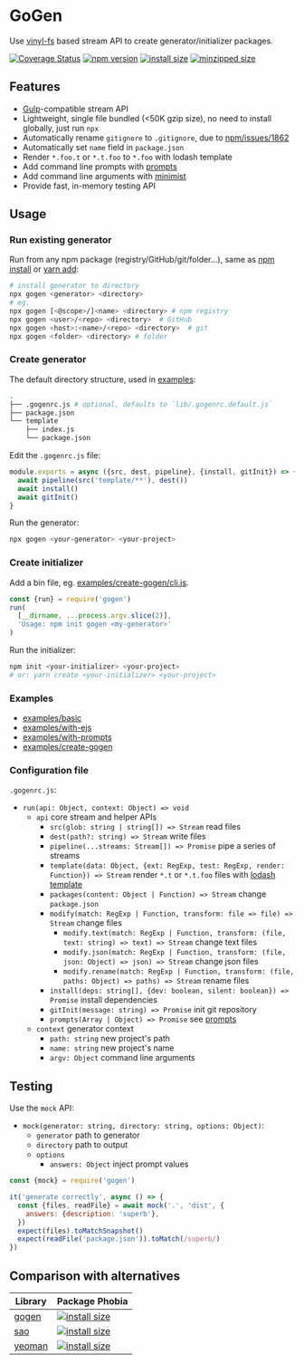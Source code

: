 # GoGen

Use [vinyl-fs](https://github.com/gulpjs/vinyl-fs) based stream API to create generator/initializer packages.

[![Coverage Status](https://coveralls.io/repos/github/ambar/gogen/badge.svg?branch=master)](https://coveralls.io/github/ambar/gogen?branch=master)
[![npm version](https://badgen.net/npm/v/gogen)](https://www.npmjs.com/package/gogen)
[![install size](https://badgen.net/packagephobia/install/gogen)](https://packagephobia.now.sh/result?p=gogen)
[![minzipped size](https://badgen.net/bundlephobia/minzip/gogen)](https://bundlephobia.com/result?p=gogen)

## Features

- [Gulp](https://github.com/gulpjs/gulp)-compatible stream API
- Lightweight, single file bundled (<50K gzip size), no need to install globally, just run `npx`
- Automatically rename `gitignore` to `.gitignore`, due to [npm/issues/1862](https://github.com/npm/npm/issues/1862)
- Automatically set `name` field in `package.json`
- Render `*.foo.t` or `*.t.foo` to `*.foo` with lodash template
- Add command line prompts with [prompts](https://github.com/terkelg/prompts#-usage)
- Add command line arguments with [minimist](https://github.com/substack/minimist)
- Provide fast, in-memory testing API

## Usage

### Run existing generator

Run from any npm package (registry/GitHub/git/folder...), same as [npm install](https://docs.npmjs.com/cli/install#synopsis) or [yarn add](https://yarnpkg.com/lang/en/docs/cli/add/):

```bash
# install generator to directory
npx gogen <generator> <directory>
# eg.
npx gogen [<@scope>/]<name> <directory> # npm registry
npx gogen <user>/<repo> <directory>  # GitHub
npx gogen <host>:<name>/<repo> <directory>  # git
npx gogen <folder> <directory> # folder
```

### Create generator

The default directory structure, used in [examples](./examples):

```bash
.
├── .gogenrc.js # optional, defaults to `lib/.gogenrc.default.js`
├── package.json
└── template
    ├── index.js
    └── package.json
```

Edit the `.gogenrc.js` file:

```js
module.exports = async ({src, dest, pipeline}, {install, gitInit}) => {
  await pipeline(src('template/**'), dest())
  await install()
  await gitInit()
}
```

Run the generator:

```bash
npx gogen <your-generator> <your-project>
```

### Create initializer

Add a bin file, eg. [examples/create-gogen/cli.js](./examples/create-gogen/cli.js).

```js
const {run} = require('gogen')
run(
  [__dirname, ...process.argv.slice(2)],
  'Usage: npm init gogen <my-generator>'
)
```

Run the initializer:

```bash
npm init <your-initializer> <your-project>
# or: yarn create <your-initializer> <your-project>
```

### Examples

- [examples/basic](./examples/basic)
- [examples/with-ejs](./examples/with-ejs)
- [examples/with-prompts](./examples/with-prompts)
- [examples/create-gogen](./examples/create-gogen)

### Configuration file

`.gogenrc.js`:

- `run(api: Object, context: Object) => void`
  - `api` core stream and helper APIs
    - `src(glob: string | string[]) => Stream` read files
    - `dest(path?: string) => Stream` write files
    - `pipeline(...streams: Stream[]) => Promise` pipe a series of streams
    - `template(data: Object, {ext: RegExp, test: RegExp, render: Function}) => Stream` render `*.t` or `*.t.foo` files with [lodash template](https://lodash.com/docs/4.17.11#template)
    - `packages(content: Object | Function) => Stream` change `package.json`
    - `modify(match: RegExp | Function, transform: file => file) => Stream` change files
      - `modify.text(match: RegExp | Function, transform: (file, text: string) => text) => Stream` change text files
      - `modify.json(match: RegExp | Function, transform: (file, json: Object) => json) => Stream` change json files
      - `modify.rename(match: RegExp | Function, transform: (file, paths: Object) => paths) => Stream` rename files
    - `install(deps: string[], {dev: boolean, silent: boolean}) => Promise` install dependencies
    - `gitInit(message: string) => Promise` init git repository
    - `prompts(Array | Object) => Promise` see [prompts](https://github.com/terkelg/prompts#-usage)
  - `context` generator context
    - `path: string` new project's path
    - `name: string` new project's name
    - `argv: Object` command line arguments

## Testing

Use the `mock` API:

- `mock(generator: string, directory: string, options: Object)`:
  - `generator` path to generator
  - `directory` path to output
  - `options`
    - `answers: Object` inject prompt values

```js
const {mock} = require('gogen')

it('generate correctly', async () => {
  const {files, readFile} = await mock('.', 'dist', {
    answers: {description: 'superb'},
  })
  expect(files).toMatchSnapshot()
  expect(readFile('package.json')).toMatch(/superb/)
})
```

## Comparison with alternatives

| Library                                 | Package Phobia                                                                                                 |
| --------------------------------------- | -------------------------------------------------------------------------------------------------------------- |
| [gogen](https://github.com/ambar/gogen) | [![install size](https://badgen.net/packagephobia/install/gogen)](https://packagephobia.now.sh/result?p=gogen) |
| [sao](https://saojs.org/)               | [![install size](https://badgen.net/packagephobia/install/sao)](https://packagephobia.now.sh/result?p=sao)     |
| [yeoman](https://yeoman.io)             | [![install size](https://badgen.net/packagephobia/install/yo)](https://packagephobia.now.sh/result?p=yo)       |
